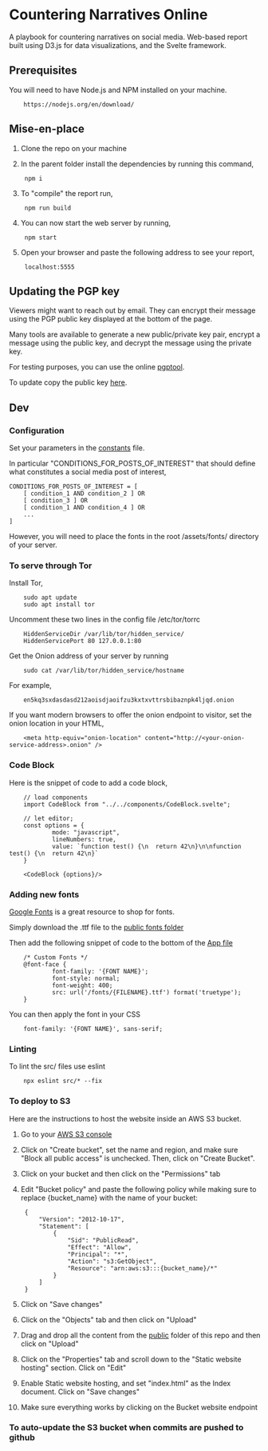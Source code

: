 # Countering Narratives Online

A playbook for countering narratives on social media. Web-based report built using D3.js for data visualizations, and the Svelte framework.


## Prerequisites

You will need to have Node.js and NPM installed on your machine. 

        https://nodejs.org/en/download/


## Mise-en-place

1. Clone the repo on your machine

2. In the parent folder install the dependencies by running this command,

        npm i 

3. To "compile" the report run, 

        npm run build

4. You can now start the web server by running, 

        npm start

5. Open your browser and paste the following address to see your report,

        localhost:5555


## Updating the PGP key

Viewers might want to reach out by email. They can encrypt their message using the PGP public key displayed at 
the bottom of the page. 

Many tools are available to generate a new public/private key pair, encrypt a message using the public key, and 
decrypt the message using the private key. 

For testing purposes, you can use the online [pgptool](https://pgptool.org/). 

To update copy the public key [here](./public/files/pgp.pub.txt).


## Dev

### Configuration

Set your parameters in the [constants](./src/constants.json) file. 

In particular "CONDITIONS_FOR_POSTS_OF_INTEREST" that should define what constitutes a social media post of interest,

    CONDITIONS_FOR_POSTS_OF_INTEREST = [
        [ condition_1 AND condition_2 ] OR
        [ condition_3 ] OR
        [ condition_1 AND condition_4 ] OR
        ...
    ]


However, you will need to place the fonts in the root /assets/fonts/ directory of your server. 


### To serve through Tor

Install Tor,

        sudo apt update
        sudo apt install tor


Uncomment these two lines in the config file /etc/tor/torrc

        HiddenServiceDir /var/lib/tor/hidden_service/
        HiddenServicePort 80 127.0.0.1:80

Get the Onion address of your server by running

        sudo cat /var/lib/tor/hidden_service/hostname

For example, 

        en5kq3sxdasdasd212aoisdjaoifzu3kxtxvttrsbibaznpk4ljqd.onion

If you want modern browsers to offer the onion endpoint to visitor, set the onion location in your HTML,

        <meta http-equiv="onion-location" content="http://<your-onion-service-address>.onion" />


### Code Block

Here is the snippet of code to add a code block,

        // load components
        import CodeBlock from "../../components/CodeBlock.svelte";

        // let editor;
        const options = {
                mode: "javascript",
                lineNumbers: true,
                value: `function test() {\n  return 42\n}\n\nfunction test() {\n  return 42\n}`
        }

        <CodeBlock {options}/>


### Adding new fonts

[Google Fonts](https://fonts.google.com/) is a great resource to shop for fonts. 

Simply download the .ttf file to the [public fonts folder](./public/fonts/)

Then add the following snippet of code to the bottom of the [App file](./src/App.svelte)
 
        /* Custom Fonts */
        @font-face {
                font-family: '{FONT NAME}';
                font-style: normal;
                font-weight: 400;
                src: url('/fonts/{FILENAME}.ttf') format('truetype');
        }

You can then apply the font in your CSS

        font-family: '{FONT NAME}', sans-serif;


### Linting

To lint the src/ files use eslint

        npx eslint src/* --fix
        

### To deploy to S3

Here are the instructions to host the website inside an AWS S3 bucket.

1. Go to your [AWS S3 console](https://s3.console.aws.amazon.com/)

2. Click on "Create bucket", set the name and region, and make sure "Block all public access" is unchecked. Then, click on "Create Bucket".

3. Click on your bucket and then click on the "Permissions" tab

4. Edit "Bucket policy" and paste the following policy while making sure to replace {bucket_name} with the name of your bucket:

        {
            "Version": "2012-10-17",
            "Statement": [
                {
                    "Sid": "PublicRead",
                    "Effect": "Allow",
                    "Principal": "*",
                    "Action": "s3:GetObject",
                    "Resource": "arn:aws:s3:::{bucket_name}/*"
                }
            ]
        }

5. Click on "Save changes"

6. Click on the "Objects" tab and then click on "Upload"

7. Drag and drop all the content from the [public](./public/) folder of this repo and then click on "Upload"

8. Click on the "Properties" tab and scroll down to the "Static website hosting" section. Click on "Edit"

9. Enable Static website hosting, and set "index.html" as the Index document. Click on "Save changes"

10. Make sure everything works by clicking on the Bucket website endpoint


### To auto-update the S3 bucket when commits are pushed to github


